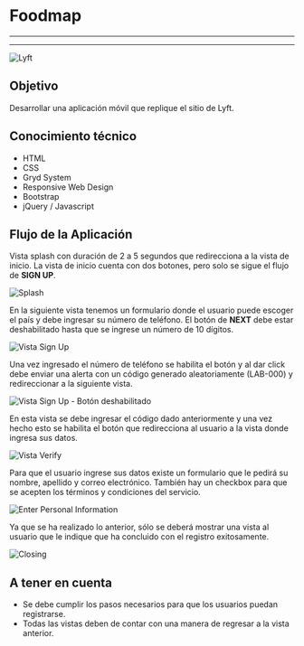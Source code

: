 # **Foodmap**

-----------------------------------------------------------------
-----------------------------------------------------------------

![Lyft](assets/images/lyft.JPG)

## **Objetivo**

Desarrollar una aplicación móvil que replique el sitio de Lyft.

## **Conocimiento técnico**

- HTML
- CSS
- Gryd System
- Responsive Web Design
- Bootstrap
- jQuery / Javascript

## **Flujo de la Aplicación**

Vista splash con duración de 2 a 5 segundos que redirecciona a la vista de inicio. La vista de inicio cuenta con dos botones, pero solo se sigue el flujo de **SIGN UP**.

![Splash](assets/images/img1.png)

En la siguiente vista tenemos un formulario donde el usuario puede escoger el país y debe ingresar su número de teléfono. El botón de **NEXT** debe estar deshabilitado hasta que se ingrese un número de 10 dígitos.

![Vista Sign Up](assets/images/img2.png)

Una vez ingresado el número de teléfono se habilita el botón y al dar click debe enviar una alerta con un código generado aleatoriamente (LAB-000) y redireccionar a la siguiente vista.

![Vista Sign Up - Botón deshabilitado](assets/images/img3.png)

En esta vista se debe ingresar el código dado anteriormente y una vez hecho esto se habilita el botón que redirecciona al usuario a la vista donde ingresa sus datos.

![Vista Verify](assets/images/img4.png)

Para que el usuario ingrese sus datos existe un formulario que le pedirá su nombre, apellido y correo electrónico. También hay un checkbox para que se acepten los términos y condiciones del servicio.

![Enter Personal Information](assets/images/img5.png)

Ya que se ha realizado lo anterior, sólo se deberá mostrar una vista al usuario que le indique que ha concluido con el registro exitosamente.

![Closing](assets/images/img6.png)

## **A tener en cuenta**

- Se debe cumplir los pasos necesarios para que los usuarios puedan registrarse.
- Todas las vistas deben de contar con una manera de regresar a la vista anterior.